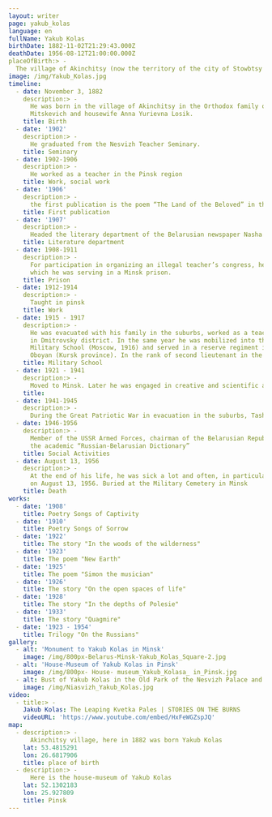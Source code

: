 ```yaml
---
layout: writer
page: yakub_kolas
language: en
fullName: Yakub Kolas
birthDate: 1882-11-02T21:29:43.000Z
deathDate: 1956-08-12T21:00:00.000Z
placeOfBirth:> -
  The village of Akinchitsy (now the territory of the city of Stowbtsy under Minsk)
image: /img/Yakub_Kolas.jpg
timeline:
  - date: November 3, 1882
    description:> -
      He was born in the village of Akinchitsy in the Orthodox family of forester Mikhail Kazimirovich (Mikhail)
      Mitskevich and housewife Anna Yurievna Losik.
    title: Birth
  - date: '1902'
    description:> -
      He graduated from the Nesvizh Teacher Seminary.
    title: Seminary
  - date: 1902-1906
    description:> -
      He worked as a teacher in the Pinsk region
    title: Work, social work
  - date: '1906'
    description:> -
      the first publication is the poem “The Land of the Beloved” in the Belarusian newspaper “Nasha dolya”
    title: First publication
  - date: '1907'
    description:> -
      Headed the literary department of the Belarusian newspaper Nasha Niva in Vilna
    title: Literature department
  - date: 1908-1911
    description:> -
      For participation in organizing an illegal teacher’s congress, he was sentenced to imprisonment,
      which he was serving in a Minsk prison.
    title: Prison
  - date: 1912-1914
    description:> -
      Taught in pinsk
    title: Work
  - date: 1915 - 1917
    description:> -
      He was evacuated with his family in the suburbs, worked as a teacher
      in Dmitrovsky district. In the same year he was mobilized into the army. He graduated from the Alexander
      Military School (Moscow, 1916) and served in a reserve regiment in Perm. At this time, his family moved to
      Oboyan (Kursk province). In the rank of second lieutenant in the summer of 1917 he was sent to the Romanian front.
    title: Military School
  - date: 1921 - 1941
    description:> -
      Moved to Minsk. Later he was engaged in creative and scientific activities.
    title:
  - date: 1941-1945
    description:> -
      During the Great Patriotic War in evacuation in the suburbs, Tashkent, Moscow. In 1944 he returned to Minsk.
  - date: 1946-1956
    description:> -
      Member of the USSR Armed Forces, chairman of the Belarusian Republican Peace Committee. One of the editors of
      the academic “Russian-Belarusian Dictionary”
    title: Social Activities
  - date: August 13, 1956
    description:> -
      At the end of his life, he was sick a lot and often, in particular, he suffered 26 pneumonia. He died suddenly
      on August 13, 1956. Buried at the Military Cemetery in Minsk
    title: Death
works:
  - date: '1908'
    title: Poetry Songs of Captivity
  - date: '1910'
    title: Poetry Songs of Sorrow
  - date: '1922'
    title: The story "In the woods of the wilderness"
  - date: '1923'
    title: The poem "New Earth"
  - date: '1925'
    title: The poem "Simon the musician"
  - date: '1926'
    title: The story "On the open spaces of life"
  - date: '1928'
    title: The story "In the depths of Polesie"
  - date: '1933'
    title: The story "Quagmire"
  - date: '1923 - 1954'
    title: Trilogy "On the Russians"
gallery:
  - alt: 'Monument to Yakub Kolas in Minsk'
    image: /img/800px-Belarus-Minsk-Yakub_Kolas_Square-2.jpg
  - alt: 'House-Museum of Yakub Kolas in Pinsk'
    image: /img/800px- House- museum_Yakub_Kolasa_ in_Pinsk.jpg
  - alt: Bust of Yakub Kolas in the Old Park of the Nesvizh Palace and Park Ensemble
    image: /img/Niasvizh_Yakub_Kolas.jpg
video:
  - title:> -
    Jakub Kolas: The Leaping Kvetka Pales | STORIES ON THE BURNS
    videoURL: 'https://www.youtube.com/embed/HxFeWGZspJQ'
map:
  - description:> -
      Akinchitsy village, here in 1882 was born Yakub Kolas
    lat: 53.4815291
    lon: 26.6817906
    title: place of birth
  - description:> -
      Here is the house-museum of Yakub Kolas
    lat: 52.1302183
    lon: 25.927809
    title: Pinsk
---
```

